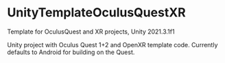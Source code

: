# UnityTemplateOculusQuestXR
Template for OculusQuest and XR projects, Unity 2021.3.1f1

Unity project with Oculus Quest 1+2 and OpenXR template code. Currently defaults to Android for building on the Quest.
